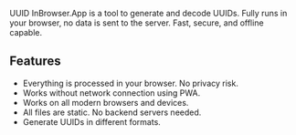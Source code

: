 UUID InBrowser.App is a tool to generate and decode UUIDs. Fully runs in your browser, no data is sent to the server. Fast, secure, and offline capable.

## Features

* Everything is processed in your browser. No privacy risk.
* Works without network connection using PWA.
* Works on all modern browsers and devices.
* All files are static. No backend servers needed.
* Generate UUIDs in different formats.
